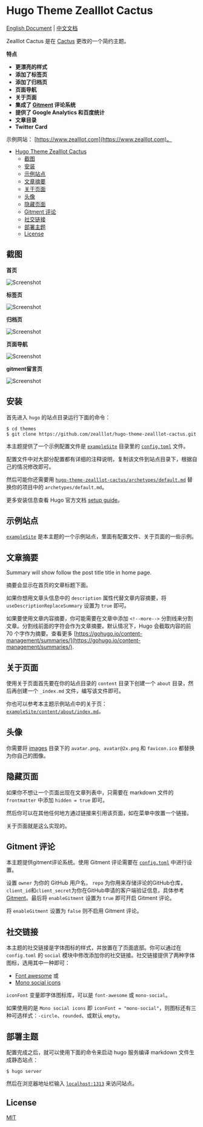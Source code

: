 # Hugo Theme Zealllot Cactus

[English Document](https://github.com/zealllot/hugo-theme-zealllot-cactus/blob/master/README.md) | [中文文档](https://github.com/zealllot/hugo-theme-zealllot-cactus/blob/master/README_zh-cn.md)

Zealllot Cactus 是在 [Cactus](https://github.com/digitalcraftsman/hugo-cactus-theme) 更改的一个简约主题。

**特点**

+ **更漂亮的样式**
+ **添加了标签页**
+ **添加了归档页**
+ **页面导航**
+ **关于页面**
+ **集成了 [Gitment](https://github.com/imsun/gitment) 评论系统**
+ **提供了 Google Analytics 和百度统计**
+ **文章目录**
+ **Twitter Card**

示例网站： [https://www.zealllot.com](https://www.zealllot.com)。




<!-- TOC depthFrom:1 depthTo:6 withLinks:1 updateOnSave:1 orderedList:0 -->

- [Hugo Theme Zealllot Cactus](#hugo-theme-zealllot-cactus)
	- [截图](#截图)
	- [安装](#安装)
	- [示例站点](#示例站点)
	- [文章摘要](#文章摘要)
	- [关于页面](#关于页面)
	- [头像](#头像)
	- [隐藏页面](#隐藏页面)
	- [Gitment 评论](#gitment-评论)
	- [社交链接](#社交链接)
	- [部署主题](#部署主题)
	- [License](#license)

<!-- /TOC -->

## 截图

**首页**

![Screenshot](https://github.com/zealllot/hugo-theme-zealllot-cactus/blob/master/images/home.png)

**标签页**

![Screenshot](https://github.com/zealllot/hugo-theme-zealllot-cactus/blob/master/images/tags.png)

**归档页**

![Screenshot](https://github.com/zealllot/hugo-theme-zealllot-cactus/blob/master/images/archive.png)

**页面导航**

![Screenshot](https://github.com/zealllot/hugo-theme-zealllot-cactus/blob/master/images/navigation.png)

**gitment留言页**

![Screenshot](https://github.com/zealllot/hugo-theme-zealllot-cactus/blob/master/images/gitment.png)

## 安装

首先进入 `hugo` 的站点目录运行下面的命令：

```
$ cd themes
$ git clone https://github.com/zealllot/hugo-theme-zealllot-cactus.git
```

本主题提供了一个示例配置文件是 [`exampleSite`](https://github.com/zealllot/hugo-theme-zealllot-cactus/tree/master/exampleSite) 目录里的 [`config.toml`](https://github.com/zealllot/hugo-theme-zealllot-cactus/blob/master/exampleSite/config.toml) 文件。

配置文件中对大部分配置都有详细的注释说明，复制该文件到站点目录下，根据自己的情况修改即可。

然后可能你还需要用 [`hugo-theme-zealllot-cactus/archetypes/default.md`](https://github.com/zealllot/hugo-theme-zealllot-cactus/tree/master/archetypes/default.md) 替换你的项目中的 `archetypes/default.md`。

更多安装信息查看 Hugo 官方文档 [setup guide](//gohugo.io/overview/installing/)。

## 示例站点

[`exampleSite`](https://github.com/zealllot/hugo-theme-zealllot-cactus/tree/master/exampleSite) 是本主题的一个示例站点，里面有配置文件、关于页面的一些示例。


## 文章摘要

Summary will show follow the post title title in home page.

摘要会显示在首页的文章标题下面。

如果你想用文章头信息中的 `description` 属性代替文章内容摘要，将 `useDescriptionReplaceSummary` 设置为 `true` 即可。

如果要使用文章内容摘要，你可能需要在文章中添加 `<!--more-->` 分割线来分割文章。分割线前面的字符会作为文章摘要。默认情况下，Hugo 会截取内容的前 70 个字作为摘要。查看更多 [https://gohugo.io/content-management/summaries/](https://gohugo.io/content-management/summaries/).

## 关于页面

使用关于页面首先要在你的站点目录的 `content` 目录下创建一个 `about` 目录，然后再创建一个 `_index.md` 文件，编写该文件即可。

你也可以参考本主题示例站点中的关于页：[`exampleSite/content/about/index.md`](https://github.com/zealllot/hugo-theme-zealllot-cactus/blob/master/exampleSite/content/about/index.md)。

## 头像

你需要将 [images](https://github.com/zealllot/hugo-theme-zealllot-cactus/blob/master/static/images/) 目录下的 `avatar.png`、`avatar@2x.png`  和 `favicon.ico` 都替换为你自己的图像。


## 隐藏页面

如果你不想让一个页面出现在文章列表中，只需要在 markdown 文件的 `frontmatter` 中添加 `hidden = true` 即可。

然后你可以在其他任何地方通过链接来引用该页面，如在菜单中放置一个链接。

关于页面就是这么实现的。


## Gitment 评论

本主题提供gitment评论系统。使用 Gitment 评论需要在 [`config.toml`](https://github.com/zealllot/hugo-theme-zealllot-cactus/blob/master/exampleSite/config.toml) 中进行设置。

设置 `owner` 为你的 GitHub 用户名， `repo` 为你用来存储评论的GitHub仓库，`client_id`和`client_secret`为你在GitHub申请的客户端验证信息，具体参考[Gitment](https://github.com/imsun/gitment)。最后将 `enableGitment` 设置为 `true` 即可开启 Gitment 评论。

将 `enableGitment` 设置为 `false` 则不启用 Gitment 评论。


## 社交链接

本主题的社交链接是字体图标的样式，并放置在了页面底部。你可以通过在 `config.toml` 的 `social` 模块中修改添加你的社交链接。社交链接提供了两种字体图标，选用其中一种即可：

- [Font awesome](https://fortawesome.github.io/Font-Awesome/) 或
- [Mono social icons](https://github.com/drinchev/monosocialiconsfont)

`iconFont` 变量即字体图标库，可以是 `font-awesome` 或 `mono-social`。

如果使用的是 `Mono social icons` 即 `iconFont = "mono-social"`，则图标还有三种可选样式：`-circle`、`rounded`、或默认 `empty`。


## 部署主题

配置完成之后，就可以使用下面的命令来启动 hugo 服务编译 markdown 文件生成静态站点：

```
$ hugo server
```

然后在浏览器地址栏输入 [`localhost:1313`](http://localhost:1313) 来访问站点。


## License

[MIT](https://github.com/zealllot/hugo-theme-zealllot-cactus/blob/master/LICENSE)

